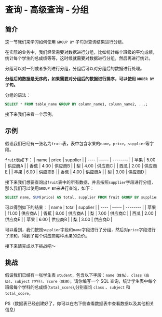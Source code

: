 # 查询 - 高级查询 - 分组

## 简介

这一节我们来学习如何使用 `GROUP BY` 子句对查询结果进行分组。

在实际的业务中，我们经常需要对数据进行分组，比如统计每个班级的平均成绩，统计每个学生的总成绩等等，这时候就需要对数据进行分组，然后再进行统计。

分组可以对一列或者多列进行分组，分组后可以对分组后的数据进行处理。

**分组后的数据是无序的，如果需要对分组后的数据进行排序，可以使用 `ORDER BY` 子句。**

分组的语法：

```sql
SELECT * FROM table_name GROUP BY column_name1, column_name2, ...;
```

接下来我们来看一个示例。

## 示例

假设我们已经有一张名为`fruit`表，表中包含水果的`name`，`price`，`supplier`等字段。

`fruit`表如下：
| name | price | supplier |
| ---- | ----- | -------- |
| 苹果 | 5.00 | 供应商A |
| 香蕉 | 4.00 | 供应商B |
| 梨 | 4.00 | 供应商C |
| 西瓜 | 2.00 | 供应商E |
| 苹果 | 6.00 | 供应商B |
| 香蕉 | 4.00 | 供应商A |
| 梨 | 3.00 | 供应商D |


接下来我们想要查询出`fruit`表中的所有数据，并且按照`supplier`字段进行分组，那么我们可以使用`GROUP BY`来进行查询，如下：

```sql
SELECT name, SUM(price) AS total, supplier FROM fruit GROUP BY supplier, name;
```

可以得到如下的结果：
| name | total | supplier |
| ---- | ----- | -------- |
| 苹果 | 11.00 | 供应商A |
| 香蕉 | 8.00 | 供应商A |
| 梨 | 7.00 | 供应商C |
| 西瓜 | 2.00 | 供应商E |
| 苹果 | 6.00 | 供应商B |
| 梨 | 3.00 | 供应商D |

可以看到，我们按照`supplier`字段和`name`字段进行了分组，然后对`price`字段进行了求和，得到了每个供应商每种水果的总价。

接下来请完成以下挑战吧～

## 挑战

假设我们已经有一张学生表 `student`，包含以下字段：`name（姓名）`、`class（班级）`、`subject（学科）`、`score（成绩）`。请你编写一个 SQL 查询，统计学生表中每个班级每个学科的总成绩(`total_score`),分别查询 `class` 、`subject` 和 `total_score`。

PS（数据表已经创建好了，你可以在右下侧查看数据表中查看数据以及其他相关信息）


